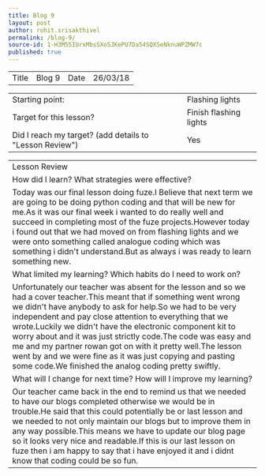 ```yaml
---
title: Blog 9
layout: post
author: rohit.srisakthivel
permalink: /blog-9/
source-id: 1-H3M55IUrxMbsSXo5JKePU7Da54SQXSeNknuWPZMW7c
published: true
---
```

<table>
  <tr>
    <td>Title</td>
    <td>Blog 9</td>
    <td>Date</td>
    <td>26/03/18</td>
  </tr>
</table>


<table>
  <tr>
    <td>Starting point:</td>
    <td>Flashing lights</td>
  </tr>
  <tr>
    <td>Target for this lesson?</td>
    <td>Finish flashing lights</td>
  </tr>
  <tr>
    <td>Did I reach my target? 
(add details to "Lesson Review")</td>
    <td> Yes </td>
  </tr>
</table>


<table>
  <tr>
    <td>Lesson Review</td>
  </tr>
  <tr>
    <td>How did I learn? What strategies were effective? </td>
  </tr>
  <tr>
    <td>Today was our final lesson doing fuze.I Believe that next term we are going to be doing python coding and that will be new for me.As it was our final week i wanted to do really well and succeed in completing most of the fuze projects.However today i found out that we had moved on from flashing lights and we were onto something called analogue coding which was something i didn't understand.But as always i was ready to learn something new.</td>
  </tr>
  <tr>
    <td>What limited my learning? Which habits do I need to work on? </td>
  </tr>
  <tr>
    <td>Unfortunately our teacher was absent for the lesson and so we had a cover teacher.This meant that if something went wrong we didn't have anybody to ask for help.So we had to be very independent and pay close attention to everything that we wrote.Luckily we didn't have the electronic component kit to worry about and it was just strictly code.The code was easy and me and my partner rowan got on with it pretty well.The lesson went by and we were fine as it was just copying and pasting some code.We finished the analog coding pretty swiftly.</td>
  </tr>
  <tr>
    <td>What will I change for next time? How will I improve my learning?</td>
  </tr>
  <tr>
    <td>Our teacher came back in the end to remind us that we needed to have our blogs completed otherwise we would be in trouble.He said that this could potentially be or last lesson and we needed to not only maintain our blogs but to improve them in any way possible.This means we have to update our blog page so it looks very nice and readable.If this is our last lesson on fuze then i am happy to say that i have enjoyed it and i didnt know that coding could be so fun.</td>
  </tr>
</table>


